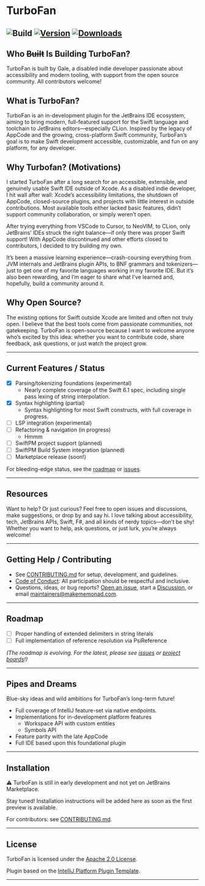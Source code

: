 # TurboFan

![Build](https://github.com/MakeMeMonad/TurboFan/workflows/Build/badge.svg)
[![Version](https://img.shields.io/jetbrains/plugin/v/MARKETPLACE_ID.svg)](https://plugins.jetbrains.com/plugin/MARKETPLACE_ID)
[![Downloads](https://img.shields.io/jetbrains/plugin/d/MARKETPLACE_ID.svg)](https://plugins.jetbrains.com/plugin/MARKETPLACE_ID)
---
<!-- Plugin description -->
## Who ~~Built~~ Is Building TurboFan?

TurboFan is built by Gale, a disabled indie developer passionate about accessibility and modern tooling, with support from the open source community.
All contributors welcome!

## What is TurboFan?
TurboFan is an in-development plugin for the JetBrains IDE ecosystem, aiming to bring modern, full-featured support for the Swift language and toolchain to JetBrains editors—especially CLion. Inspired by the legacy of AppCode and the growing, cross-platform Swift community, TurboFan’s goal is to make Swift development accessible, customizable, and fun on any platform, for any developer.

## Why Turbofan? (Motivations)
I started TurboFan after a long search for an accessible, extensible, and genuinely usable Swift IDE outside of Xcode. As a disabled indie developer, I hit wall after wall: Xcode’s accessibility limitations, the shutdown of AppCode, closed-source plugins, and projects with little interest in outside contributions. Most available tools either lacked basic features, didn’t support community collaboration, or simply weren’t open.

After trying everything from VSCode to Cursor, to NeoVIM, to CLion, only JetBrains’ IDEs struck the right balance—if only there was proper Swift support! With AppCode discontinued and other efforts closed to contributors, I decided to try building my own.

It’s been a massive learning experience—crash-coursing everything from JVM internals and JetBrains plugin APIs, to BNF grammars and tokenizers—just to get one of my favorite languages working in my favorite IDE. But it’s also been rewarding, and I’m eager to share what I’ve learned and, hopefully, build a community around it.

## Why Open Source?
The existing options for Swift outside Xcode are limited and often not truly open. I believe that the best tools come from passionate communities, not gatekeeping. TurboFan is open-source because I want to welcome anyone who’s excited by this idea: whether you want to contribute code, share feedback, ask questions, or just watch the project grow.

---
## Current Features / Status

- [x] Parsing/tokenizing foundations (experimental)
  - Nearly complete coverage of the Swift 6.1 spec, including single pass lexing of string interpolation.
- [x] Syntax highlighting (partial)
  - Syntax highlighting for most Swift constructs, with full coverage in progress.
- [ ] LSP integration (experimental)
- [ ] Refactoring & navigation (in progress)
  - Hmmm
- [ ] SwiftPM project support (planned)
- [ ] SwiftPM Build System integration (planned)
- [ ] Marketplace release (soon!)

For bleeding-edge status, see the [roadmap](#roadmap) or [issues](https://github.com/MakeMeMonad/TurboFan/issues).

---
## Resources
Want to help? Or just curious? Feel free to open issues and discussions, make suggestions, or drop by and say hi. I love talking about accessibility, tech, JetBrains APIs, Swift, F#, and all kinds of nerdy topics—don’t be shy!
Whether you want to help, ask questions, or just lurk, you’re always welcome!

---
## Getting Help / Contributing
- See [CONTRIBUTING.md](./CONTRIBUTING.md) for setup, development, and guidelines.
- [Code of Conduct](./CODE_OF_CONDUCT.md): All participation should be respectful and inclusive.
- Questions, ideas, or bug reports? [Open an issue](https://github.com/MakeMeMonad/TurboFan/issues), start a [Discussion](https://github.com/MakeMeMonad/TurboFan/discussions), or
  email [maintainers@makememonad.com](mailto:maintainers@makememonad.com).

---
## Roadmap
- [ ] Proper handling of extended delimiters in string literals
- [ ] Full implementation of reference resolution via PsiReference

_(The roadmap is evolving. For the latest, please see [issues](https://github.com/MakeMeMonad/TurboFan/issues)
or [project boards](https://github.com/MakeMeMonad/TurboFan/projects)!)_

---
## Pipes and Dreams
Blue-sky ideas and wild ambitions for TurboFan’s long-term future!
- Full coverage of IntelliJ feature-set via native endpoints.
- Implementations for in-development platform features
  - Workspace API with custom entities
  - Symbols API
- Feature parity with the late AppCode
- Full IDE based upon this foundational plugin

---
<!-- Plugin description end -->
## Installation
⚠️ TurboFan is still in early development and not yet on JetBrains Marketplace.

Stay tuned! Installation instructions will be added here as soon as the first preview is available.

For contributors: see [CONTRIBUTING.md](./CONTRIBUTING.md).

<!--
####  For users:

- Using the IDE built-in plugin system:
  
  <kbd>Settings/Preferences</kbd> > <kbd>Plugins</kbd> > <kbd>Marketplace</kbd> > <kbd>Search for "TurboFan"</kbd> >
  <kbd>Install</kbd>
  
- Using JetBrains Marketplace:

  Go to [JetBrains Marketplace](https://plugins.jetbrains.com/plugin/MARKETPLACE_ID) and install it by clicking the <kbd>Install to ...</kbd> button in case your IDE is running.

  You can also download the [latest release](https://plugins.jetbrains.com/plugin/MARKETPLACE_ID/versions) from JetBrains Marketplace and install it manually using
  <kbd>Settings/Preferences</kbd> > <kbd>Plugins</kbd> > <kbd>⚙️</kbd> > <kbd>Install plugin from disk...</kbd>

- Manually:

  Download the [latest release](https://github.com/MakeMeMonad/TurboFan/releases/latest) and install it manually using
  <kbd>Settings/Preferences</kbd> > <kbd>Plugins</kbd> > <kbd>⚙️</kbd> > <kbd>Install plugin from disk...</kbd>
-->
---
## License
TurboFan is licensed under the [Apache 2.0 License](./LICENSE.md). 

Plugin based on the [IntelliJ Platform Plugin Template][template].

---

[template]: https://github.com/JetBrains/intellij-platform-plugin-template
[docs:plugin-description]: https://plugins.jetbrains.com/docs/intellij/plugin-user-experience.html#plugin-description-and-presentation